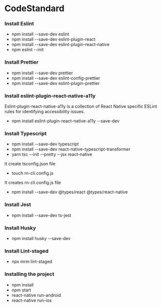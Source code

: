 # CodeStandard

### Install Eslint

- npm install --save-dev eslint
- npm install --save-dev eslint-plugin-react
- npm install --save-dev eslint-plugin-react-native
- npm eslint --init

### Install Prettier

- npm install --save-dev prettier
- npm install --save-dev eslint-config-prettier
- npm install --save-dev eslint-plugin-prettier

### Install eslint-plugin-react-native-a11y

Eslint-plugin-react-native-a11y is a collection of React Native specific ESLint rules for identifying accessibility issues.

- npm install eslint-plugin-react-native-a11y --save-dev

### Install Typescript

- npm install --save-dev typescript
- npm install --save-dev react-native-typescript-transformer
- yarn tsc --init --pretty --jsx react-native

It create tsconfig.json file

- touch rn-cli.config.js

It creates rn-cli.config.js file

- npm install --save-dev @types/react @types/react-native

### Install Jest

- npm install --save-dev ts-jest

### Install Husky

- npm install husky --save-dev

### Install Lint-staged

- npx mrm lint-staged

### Installing the project

- npm install
- npm start
- react-native run-android
- react-native run-ios
